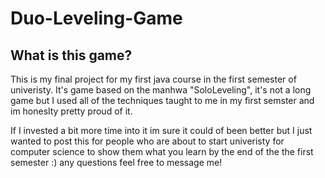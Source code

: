# Duo-Leveling-Game

<section>
  <h1> What is this game?</h1>
  <p>
This is my final project for my first java course in the first semester of univeristy. It's game based on the manhwa "SoloLeveling", it's not a long game but I used all of the techniques taught to me in my first semster and im honeslty pretty proud of it.
 </p>
   <p>
  If I invested a bit more time into it im sure it could of been better but I just wanted to post this for people who are about to start univeristy for computer science to show them what you learn by the end of the the first semester :)
     any questions feel free to message me!
 </p>
</section>
